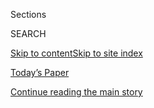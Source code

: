 <div id="app">

<div>

<div class="NYTAppHideMasthead css-1r6wvpq e1suatyy0">

<div class="section css-ui9rw0 e1suatyy2">

<div class="css-eph4ug er09x8g0">

<div class="css-6n7j50">

</div>

<span class="css-1dv1kvn">Sections</span>

<div class="css-10488qs">

<span class="css-1dv1kvn">SEARCH</span>

</div>

[Skip to content](#site-content)[Skip to site
index](#site-index)

</div>

<div class="css-10698na e1huz5gh0">

</div>

</div>

<div id="masthead-bar-one" class="section hasLinks css-15hmgas e1csuq9d3">

<div class="css-uqyvli e1csuq9d0">

</div>

<div class="css-1uqjmks e1csuq9d1">

</div>

<div class="css-9e9ivx">

[](https://myaccount.nytimes.com/auth/login?response_type=cookie&client_id=vi)

</div>

<div class="css-1bvtpon e1csuq9d2">

[Today’s Paper](https://www.nytimes.com/section/todayspaper)

</div>

</div>

</div>

</div>

<div data-aria-hidden="false">

<div id="site-content" data-role="main">

<div id="top-wrapper" class="css-15p45cc eaca97t0" type="top">

<div id="top-slug" class="css-19x0jxb eaca97t1" hidden="">

Advertisement

</div>

[Continue reading the main
story](#after-top)

<div class="ad top-wrapper" style="text-align:center;height:100%;display:block;min-height:90px">

<div id="top" class="place-ad" data-position="top" data-size-key="top">

</div>

</div>

<div id="after-top">

</div>

</div>

<div id="byline" class="section css-15h4p1b e9abtgs0">

<div class="css-1j21atc e1svk9qx1">

<div class="css-nfcc9b e1svk9qx3">

<div class="css-cnx41t">

![Portrait of Nicholas
Fandos](https://static01.nyt.com/images/2018/11/06/multimedia/author-nicholas-fandos/author-nicholas-fandos-thumbLarge-v2.png)

</div>

<div class="css-vl9dhg e1svk9qx5">

<div class="css-1nrhkj6 e1svk9qx6">

# Nicholas Fandos

</div>

## <span></span>

Nicholas Fandos is a national reporter based in the Washington bureau.
He has covered Congress since 2017 and is part of a team of reporters
who have chronicled investigations by the Justice Department and
Congress into President Trump and his administration. Mr. Fandos joined
The Times in 2015 as an intern.

<span class="css-dd5dyy">More**</span>

</div>

</div>

</div>

<div>

<div id="mid1-wrapper" class="css-1mn4oms eaca97t0" type="rank">

<div id="mid1-slug" class="css-1tag3rd eaca97t1">

Advertisement

</div>

[Continue reading the main
story](#after-mid1)

<div id="mid1" class="ad mid1-wrapper" style="text-align:center;height:100%;display:block">

</div>

<div id="after-mid1">

</div>

</div>

</div>

<div class="css-185go5a e1o5byef0">

<div class="css-15cbhtu">

  - [Latest](#stream-panel)
  - <span class="css-6n7j50">Search</span>
    <div class="control">
    <div class="label-container css-1dv1kvn">
    Search
    </div>
    <div class="css-wm4t3d">
    **<span id="clear-search-input" class="css-1dv1kvn">Clear this text
    input</span>
    </div>
    </div>
    <span class="css-1iovbfw"></span>

<div id="stream-panel" class="section css-8msx5b e1jz0cab1">

<div class="css-13mho3u">

1.  
    
    <div class="css-1cp3ece">
    
    <div class="css-1l4spti">
    
    [](/2020/07/30/us/politics/gohmert-coronavirus-congress.html)
    
    <div class="css-79elbk">
    
    ![](https://static01.nyt.com/images/2020/07/30/us/politics/30dc-virus-capitol1/30dc-virus-capitol1-thumbWide.jpg?quality=75&auto=webp&disable=upscale)
    
    </div>
    
    ## Louie Gohmert’s Coronavirus Case Reveals a Dangerous Reality in Congress
    
    Congress, which is tasked with shepherding the nation through the
    pandemic, itself lacks consistent procedures for protecting its
    members and its work force.
    
    <div class="css-1nqbnmb ea5icrr0">
    
    By <span class="css-1n7hynb">Nicholas Fandos <span>and</span> Catie
    Edmondson</span>
    
    </div>
    
    </div>
    
    <div class="css-1lc2l26 e1xfvim33">
    
    </div>
    
    </div>

2.  
    
    <div class="css-1cp3ece">
    
    <div class="css-1l4spti">
    
    [](/2020/07/29/us/politics/louie-gohmert-positive-coronavirus-mask.html)
    
    <div class="css-79elbk">
    
    ![](https://static01.nyt.com/images/2020/07/29/us/politics/29dc-gohmert/merlin_175044774_c643567b-ff3d-4732-b195-a4fccd7883d9-thumbWide.jpg?quality=75&auto=webp&disable=upscale)
    
    </div>
    
    ## Anti-Mask Louie Gohmert Tests Positive, Sending Shudders Through Congress
    
    The Texas congressman, who frequently refused to wear a mask, said
    he had probably contracted the coronavirus because he did so. His
    diagnosis raised questions about the spread of the virus on Capitol
    Hill.
    
    <div class="css-1nqbnmb ea5icrr0">
    
    By <span class="css-1n7hynb">Nicholas
    Fandos</span>
    
    </div>
    
    </div>
    
    <div class="css-1lc2l26 e1xfvim33">
    
    </div>
    
    </div>

3.  
    
    <div class="css-1cp3ece">
    
    <div class="css-1l4spti">
    
    [](/2020/07/28/us/politics/barr-testimony.html)
    
    <div class="css-79elbk">
    
    ![](https://static01.nyt.com/images/2020/07/28/us/politics/28dc-barr1/merlin_175037451_6440ff51-e1c6-45f2-9f62-481f1775936b-thumbWide.jpg?quality=75&auto=webp&disable=upscale)
    
    </div>
    
    ## Barr Clashes With House Democrats, Defending Responses to Protests and Russia Inquiry
    
    The deployment of federal agents to confront protesters and rioters
    and attacks on the Russia investigation highlighted a contentious
    hearing.
    
    <div class="css-1nqbnmb ea5icrr0">
    
    By <span class="css-1n7hynb">Nicholas Fandos <span>and</span>
    Charlie
    Savage</span>
    
    </div>
    
    </div>
    
    <div class="css-1lc2l26 e1xfvim33">
    
    </div>
    
    </div>

4.  
    
    <div class="css-1cp3ece">
    
    <div class="css-1l4spti">
    
    [](/2020/07/28/us/politics/william-barr-house-judiciary-hearing.html)
    
    <div class="css-79elbk">
    
    ![](https://static01.nyt.com/images/2020/07/28/us/politics/28dc-barr-briefing-sub/28dc-barr-briefing-sub-thumbWide.jpg?quality=75&auto=webp&disable=upscale)
    
    </div>
    
    ## Barr Testimony: Highlights of Combative Hearing on Protests, Stone Case and More
    
    The attorney general forcefully asserted that federal agents were
    sent to cities to fight violence at protests and elsewhere.
    
    <div class="css-1nqbnmb ea5icrr0">
    
    By <span class="css-1n7hynb">Nicholas Fandos, Charlie Savage, Sharon
    LaFraniere <span>and</span> Linda
    Qiu</span>
    
    </div>
    
    </div>
    
    <div class="css-1lc2l26 e1xfvim33">
    
    </div>
    
    </div>

5.  
    
    <div class="css-1cp3ece">
    
    <div class="css-1l4spti">
    
    [](/2020/07/27/us/politics/william-barr-house-judiciary-hearing.html)
    
    <div class="css-79elbk">
    
    ![](https://static01.nyt.com/images/2020/07/27/us/politics/27dc-barr/merlin_174590046_21148cbb-591e-4453-bd55-9d1fe4905294-thumbWide.jpg?quality=75&auto=webp&disable=upscale)
    
    </div>
    
    ## Barr Defends Protest Response and Criticizes Russia Inquiry Ahead of Testimony
    
    Lawmakers are expected to press the attorney general on the federal
    response to nationwide demonstrations, his handling of the criminal
    cases of Trump advisers and other issues.
    
    <div class="css-1nqbnmb ea5icrr0">
    
    By <span class="css-1n7hynb">Charlie Savage <span>and</span>
    Nicholas
    Fandos</span>
    
    </div>
    
    </div>
    
    <div class="css-1lc2l26 e1xfvim33">
    
    </div>
    
    </div>

6.  
    
    <div class="css-1cp3ece">
    
    <div class="css-1l4spti">
    
    [](/live/2020/07/27/business/stock-market-today-coronavirus/republicans-want-to-slash-600-unemployment-payments-to-200)
    
    <div class="css-79elbk">
    
    ![](https://static01.nyt.com/images/2020/07/27/opinion/27-markets-brf-unemploymentbenefits1/merlin_174978804_c5832afa-6529-4c64-9657-3b3cd83b56f1-thumbWide.jpg?quality=75&auto=webp&disable=upscale)
    
    </div>
    
    ## Republicans want to slash $600 unemployment payments to $200.
    
    <div class="css-1nqbnmb ea5icrr0">
    
    By <span class="css-1n7hynb">Nicholas Fandos <span>and</span> Emily
    Cochrane</span>
    
    </div>
    
    </div>
    
    <div class="css-1lc2l26 e1xfvim33">
    
    </div>
    
    </div>

7.  
    
    <div class="css-1cp3ece">
    
    <div class="css-1l4spti">
    
    [](/2020/07/26/us/politics/coronavirus-stimulus-bill-unemployment.html)
    
    <div class="css-79elbk">
    
    ![](https://static01.nyt.com/images/2020/07/26/us/politics/26dc-virus-cong/26dc-virus-cong-thumbWide.jpg?quality=75&auto=webp&disable=upscale)
    
    </div>
    
    ## Trump Officials Float Idea of Narrow Bill to Extend Unemployment Benefits
    
    The proposal on the eve of Republicans’ unveiling of a larger aid
    bill amounts to a concession that the two parties are unlikely to
    reach a deal before benefits expire.
    
    <div class="css-1nqbnmb ea5icrr0">
    
    By <span class="css-1n7hynb">Nicholas Fandos <span>and</span> Emily
    Cochrane</span>
    
    </div>
    
    </div>
    
    <div class="css-1lc2l26 e1xfvim33">
    
    </div>
    
    </div>

8.  
    
    <div class="css-1cp3ece">
    
    <div class="css-1l4spti">
    
    [](/2020/07/25/us/politics/igor-danchenko-steele-dossier.html)
    
    <div class="css-79elbk">
    
    ![](https://static01.nyt.com/images/2020/07/23/us/politics/23dc-fbi1/23dc-fbi1-thumbWide.jpg?quality=75&auto=webp&disable=upscale)
    
    </div>
    
    ## The F.B.I. Pledged to Keep a Source Anonymous. Trump Allies Aided His Unmasking.
    
    After a Russia expert who had collected research on Donald Trump for
    a disputed dossier agreed to tell the F.B.I. what he knew about it,
    law enforcement officials declassified a road map to identifying
    him.
    
    <div class="css-1nqbnmb ea5icrr0">
    
    By <span class="css-1n7hynb">Adam Goldman <span>and</span> Charlie
    Savage</span>
    
    </div>
    
    </div>
    
    <div class="css-1lc2l26 e1xfvim33">
    
    </div>
    
    </div>

9.  
    
    <div class="css-1cp3ece">
    
    <div class="css-1l4spti">
    
    [](/2020/07/23/us/politics/republicans-stimulus-coronavirus.html)
    
    <div class="css-79elbk">
    
    ![](https://static01.nyt.com/images/2020/07/23/us/politics/23dc-cong/merlin_174871641_5ed4391a-79a1-4dde-b33b-34a68b9b438a-thumbWide.jpg?quality=75&auto=webp&disable=upscale)
    
    </div>
    
    ## Republican Stimulus Talks Stall Over Differences on Unemployment
    
    Disputes over how to extend supplemental jobless benefits — and a
    White House push for money for a new F.B.I. building — slowed
    efforts to agree to an opening bid in negotiations with Democrats.
    
    <div class="css-1nqbnmb ea5icrr0">
    
    By <span class="css-1n7hynb">Emily Cochrane, Jim Tankersley
    <span>and</span> Alan
    Rappeport</span>
    
    </div>
    
    </div>
    
    <div class="css-1lc2l26 e1xfvim33">
    
    </div>
    
    </div>

10. 
    
    <div class="css-1cp3ece">
    
    <div class="css-1l4spti">
    
    [](/2020/07/23/us/politics/democrats-congress-presidential-pardons.html)
    
    <div class="css-79elbk">
    
    ![](https://static01.nyt.com/images/2020/07/23/us/politics/23dc-pardons-1/23dc-pardons-1-thumbWide.jpg?quality=75&auto=webp&disable=upscale)
    
    </div>
    
    ## House Democrats Advance New Checks on Presidential Pardon Power
    
    The measures face major political and constitutional hurdles, but
    amount to the most substantial attempt by Congress in recent history
    to put guardrails around such powers.
    
    <div class="css-1nqbnmb ea5icrr0">
    
    By <span class="css-1n7hynb">Nicholas Fandos</span>
    
    </div>
    
    </div>
    
    <div class="css-1lc2l26 e1xfvim33">
    
    </div>
    
    </div>

<div class="css-13mho3u">

<div class="css-1t62hi8">

<div class="css-1stvaey">

Show
More

<div>

<div style="border:0;clip:rect(0 0 0 0);height:1px;margin:-1px;overflow:hidden;white-space:nowrap;padding:0;width:1px;position:absolute" data-role="log" data-aria-live="assertive">

</div>

<div style="border:0;clip:rect(0 0 0 0);height:1px;margin:-1px;overflow:hidden;white-space:nowrap;padding:0;width:1px;position:absolute" data-role="log" data-aria-live="assertive">

</div>

<div style="border:0;clip:rect(0 0 0 0);height:1px;margin:-1px;overflow:hidden;white-space:nowrap;padding:0;width:1px;position:absolute" data-role="log" data-aria-live="polite">

</div>

<div style="border:0;clip:rect(0 0 0 0);height:1px;margin:-1px;overflow:hidden;white-space:nowrap;padding:0;width:1px;position:absolute" data-role="log" data-aria-live="polite">

</div>

</div>

</div>

</div>

</div>

</div>

<div class="css-g6hk37 supplemental">

<div id="mid2-wrapper" class="css-10wkyv7 eaca97t0" type="lede">

<div id="mid2-slug" class="css-1tag3rd eaca97t1">

Advertisement

</div>

[Continue reading the main
story](#after-mid2)

<div id="mid2" class="ad mid2-wrapper" style="text-align:center;height:100%;display:block;min-height:250px">

</div>

<div id="after-mid2">

</div>

</div>

## Follow Elsewhere

<div class="module-body">

  - [**<span data-aria-hidden="true">npfandos</span><span class="css-1dv1kvn">twitter
    page for npfandos</span>](https://twitter.com/npfandos)

</div>

## Feedback? Questions?

<div class="css-hftqp3">

Include your name, the article headline, and your message.

</div>

Email Author

</div>

</div>

</div>

</div>

</div>

</div>

## Site Index

<div>

</div>

## Site Information Navigation

  - [© <span>2020</span> <span>The New York Times
    Company</span>](https://help.nytimes.com/hc/en-us/articles/115014792127-Copyright-notice)

<!-- end list -->

  - [NYTCo](https://www.nytco.com/)
  - [Contact
    Us](https://help.nytimes.com/hc/en-us/articles/115015385887-Contact-Us)
  - [Work with us](https://www.nytco.com/careers/)
  - [Advertise](https://nytmediakit.com/)
  - [T Brand Studio](http://www.tbrandstudio.com/)
  - [Your Ad
    Choices](https://www.nytimes.com/privacy/cookie-policy#how-do-i-manage-trackers)
  - [Privacy](https://www.nytimes.com/privacy)
  - [Terms of
    Service](https://help.nytimes.com/hc/en-us/articles/115014893428-Terms-of-service)
  - [Terms of
    Sale](https://help.nytimes.com/hc/en-us/articles/115014893968-Terms-of-sale)
  - [Site
    Map](https://spiderbites.nytimes.com)
  - [Help](https://help.nytimes.com/hc/en-us)
  - [Subscriptions](https://www.nytimes.com/subscription?campaignId=37WXW)

</div>

</div>
